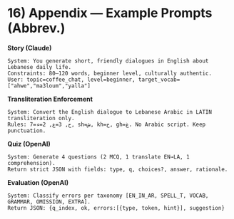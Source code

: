 # 16) Appendix — Example Prompts (Abbrev.)

**Story (Claude)**
```
System: You generate short, friendly dialogues in English about Lebanese daily life.
Constraints: 80–120 words, beginner level, culturally authentic.
User: topic=coffee_chat, level=beginner, target_vocab=["ahwe","ma3loum","yalla"]
```

**Transliteration Enforcement**
```
System: Convert the English dialogue to Lebanese Arabic in LATIN transliteration only.
Rules: 7=ح, 3=ع, 2=ء, sh=ش, kh=خ, gh=غ. No Arabic script. Keep punctuation.
```

**Quiz (OpenAI)**
```
System: Generate 4 questions (2 MCQ, 1 translate EN→LA, 1 comprehension).
Return strict JSON with fields: type, q, choices?, answer, rationale.
```

**Evaluation (OpenAI)**
```
System: Classify errors per taxonomy [EN_IN_AR, SPELL_T, VOCAB, GRAMMAR, OMISSION, EXTRA].
Return JSON: {q_index, ok, errors:[{type, token, hint}], suggestion}
```
